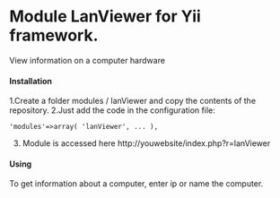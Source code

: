 # Module LanViewer for Yii framework.

View information on a computer hardware

#### Installation
1.Create a folder modules / lanViewer and copy the contents of the repository.
2.Just add the code in the configuration file:

`'modules'=>array(
    'lanViewer',
    ...
),`

3. Module is accessed here http://youwebsite/index.php?r=lanViewer

#### Using
To get information about a computer, enter ip or name the computer.